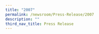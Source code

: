 ```yaml
---
title: "2007"
permalink: /newsroom/Press-Release/2007
description: ""
third_nav_title: Press Release
---
```

